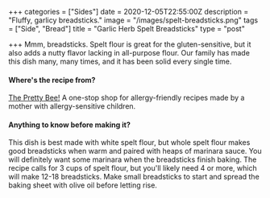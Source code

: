 +++
categories = ["Sides"]
date = 2020-12-05T22:55:00Z
description = "Fluffy, garlicy breadsticks."
image = "/images/spelt-breadsticks.png"
tags = ["Side", "Bread"]
title = "Garlic Herb Spelt Breadsticks"
type = "post"

+++
Mmm, breadsticks. Spelt flour is great for the gluten-sensitive, but it also adds a nutty flavor lacking in all-purpose flour. Our family has made this dish many, many times, and it has been solid every single time.

#### Where's the recipe from?

[The Pretty Bee!](https://theprettybee.com/vegan-garlic-herb-breadsticks-marinara-sauce/ "The Pretty Bee") A one-stop shop for allergy-friendly recipes made by a mother with allergy-sensitive children.

#### Anything to know before making it?

This dish is best made with white spelt flour, but whole spelt flour makes good breadsticks when warm and paired with heaps of marinara sauce. You will definitely want some marinara when the breadsticks finish baking. The recipe calls for 3 cups of spelt flour, but you'll likely need 4 or more, which will make 12-18 breadsticks. Make small breadsticks to start and spread the baking sheet with olive oil before letting rise.